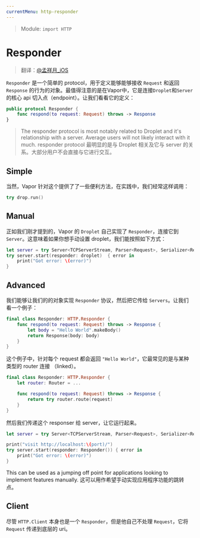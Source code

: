 ```yaml
---
currentMenu: http-responder
---
```


> Module: `import HTTP`

# Responder

> 翻译：[@孟祥月_iOS](http://weibo.com/u/1750643861)

`Responder` 是一个简单的 protocol，用于定义能够能够接收 `Request` 和返回 `Response` 的行为的对象。最值得注意的是在Vapor中，它是连接`Droplet`和`Server`的核心 api 切入点（endpoint）。让我们看看它的定义：

```swift
public protocol Responder {
    func respond(to request: Request) throws -> Response
}
```

> The responder protocol is most notably related to Droplet and it's relationship with a server. Average users will not likely interact with it much.
responder protocol 最明显的是与 Droplet 相关及它与 server 的关系。大部分用户不会直接与它进行交互。

## Simple

当然，Vapor 针对这个提供了了一些便利方法，在实践中，我们经常这样调用：

```swift
try drop.run()
```

## Manual

正如我们刚才提到的，Vapor 的 `Droplet` 自己实现了 `Responder`，连接它到 `Server`。这意味着如果你想手动设置 droplet，我们能按照如下方式：

```swift
let server = try Server<TCPServerStream, Parser<Request>, Serializer<Response>>(port: port)
try server.start(responder: droplet)  { error in
    print("Got error: \(error)")
}
```

## Advanced

我们能够让我们的的对象实现 `Responder` 协议，然后把它传给 `Servers`。让我们看一个例子：

```swift
final class Responder: HTTP.Responder {
    func respond(to request: Request) throws -> Response {
        let body = "Hello World".makeBody()
        return Response(body: body)
    }
}
```

这个例子中，针对每个 request 都会返回 `"Hello World"`，它最常见的是与某种类型的 router 连接 （linked）。

```swift
final class Responder: HTTP.Responder {
    let router: Router = ...

    func respond(to request: Request) throws -> Response {
        return try router.route(request)
    }
}
```

然后我们传递这个 responser 给 server，让它运行起来。

```swift
let server = try Server<TCPServerStream, Parser<Request>, Serializer<Response>>(port: port)

print("visit http://localhost:\(port)/")
try server.start(responder: Responder()) { error in
    print("Got error: \(error)")
}
```

This can be used as a jumping off point for applications looking to implement features manually.
这可以用作希望手动实现应用程序功能的跳转点。

## Client

尽管 `HTTP.Client` 本身也是一个 `Responder`，但是他自己不处理 `Request`，它将 `Request` 传递到底层的 uri。
